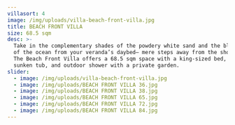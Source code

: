 ```yaml
---
villasort: 4
image: /img/uploads/villa-beach-front-villa.jpg
title: BEACH FRONT VILLA
size: 68.5 sqm
desc: >-
  Take in the complementary shades of the powdery white sand and the blue waters
  of the ocean from your veranda’s daybed— mere steps away from the shoreline.
  The Beach Front Villa offers a 68.5 sqm space with a king-sized bed, indoor
  sunken tub, and outdoor shower with a private garden.
slider:
  - image: /img/uploads/villa-beach-front-villa.jpg
  - image: /img/uploads/BEACH FRONT VILLA 36.jpg
  - image: /img/uploads/BEACH FRONT VILLA 38.jpg
  - image: /img/uploads/BEACH FRONT VILLA 65.jpg
  - image: /img/uploads/BEACH FRONT VILLA 72.jpg
  - image: /img/uploads/BEACH FRONT VILLA 84.jpg
---
```



